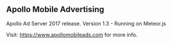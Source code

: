 <h2>Apollo Mobile Advertising</h2>

Apollo Ad Server 2017 release. Version 1.3 - Running on Meteor.js

Visit: <a href="https://www.apollomobileads.com/">https://www.apollomobileads.com</a> for more info.
